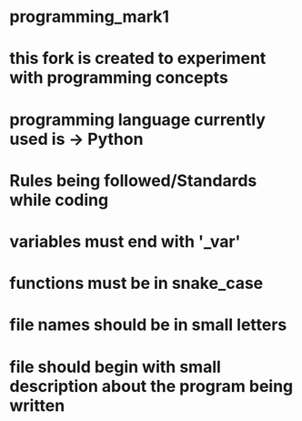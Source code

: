 # programming_mark1
# this fork is created to experiment with programming concepts 
# programming language currently used is -> Python


# Rules being followed/Standards while coding
# variables must end with '_var'
# functions must be in snake_case
# file names should be in small letters 
# file should begin with small description about the program being written


